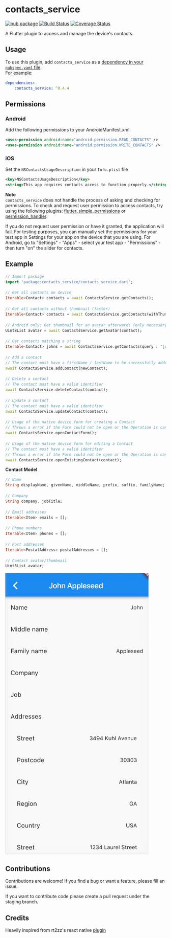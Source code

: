 
# contacts_service  
[![pub package](https://img.shields.io/pub/v/contacts_service.svg)](https://pub.dartlang.org/packages/contacts_service)
[![Build Status](https://travis-ci.com/lukasgit/flutter_contacts.svg?branch=master)](https://travis-ci.com/lukasgit/flutter_contacts)
[![Coverage Status](https://coveralls.io/repos/github/clovisnicolas/flutter_contacts/badge.svg?branch=master)](https://coveralls.io/github/clovisnicolas/flutter_contacts?branch=master)

A Flutter plugin to access and manage the device's contacts.  
  
## Usage  
  
To use this plugin, add `contacts_service` as a [dependency in your `pubspec.yaml` file](https://flutter.io/platform-plugins/).  
For example:  
```yaml  
dependencies:  
    contacts_service: ^0.4.4
```  
  
## Permissions  
### Android  
Add the following permissions to your AndroidManifest.xml:  
  
```xml  
<uses-permission android:name="android.permission.READ_CONTACTS" />  
<uses-permission android:name="android.permission.WRITE_CONTACTS" />  
```  
### iOS
Set the `NSContactsUsageDescription` in your `Info.plist` file  
  
```xml  
<key>NSContactsUsageDescription</key>  
<string>This app requires contacts access to function properly.</string>  
```  

**Note**  
`contacts_service` does not handle the process of asking and checking for permissions. To check and request user permission to access contacts, try using the following plugins: [flutter_simple_permissions](https://github.com/AppleEducate/flutter_simple_permissions)  or [permission_handler](https://pub.dartlang.org/packages/permission_handler).
  
If you do not request user permission or have it granted, the application will fail. For testing purposes, you can manually set the permissions for your test app in Settings for your app on the device that you are using. For Android, go to "Settings" - "Apps" - select your test app - "Permissions" - then turn "on" the slider for contacts.   
  
## Example  

```dart  
// Import package  
import 'package:contacts_service/contacts_service.dart';  
  
// Get all contacts on device
Iterable<Contact> contacts = await ContactsService.getContacts();  

// Get all contacts without thumbnail (faster)
Iterable<Contact> contacts = await ContactsService.getContacts(withThumbnails: false);

// Android only: Get thumbnail for an avatar afterwards (only necessary if `withThumbnails: false` is used)
Uint8List avatar = await ContactsService.getAvatar(contact);
  
// Get contacts matching a string
Iterable<Contact> johns = await ContactsService.getContacts(query : "john");

// Add a contact  
// The contact must have a firstName / lastName to be successfully added  
await ContactsService.addContact(newContact);  
  
// Delete a contact
// The contact must have a valid identifier
await ContactsService.deleteContact(contact);  

// Update a contact
// The contact must have a valid identifier
await ContactsService.updateContact(contact);

// Usage of the native device form for creating a Contact
// Throws a error if the Form could not be open or the Operation is canceled by the User
await ContactsService.openContactForm();

// Usage of the native device form for editing a Contact
// The contact must have a valid identifier
// Throws a error if the Form could not be open or the Operation is canceled by the User
await ContactsService.openExistingContact(contact);

```  

**Contact Model**
```dart
// Name
String displayName, givenName, middleName, prefix, suffix, familyName;

// Company
String company, jobTitle;

// Email addresses
Iterable<Item> emails = [];

// Phone numbers
Iterable<Item> phones = [];

// Post addresses
Iterable<PostalAddress> postalAddresses = [];

// Contact avatar/thumbnail
Uint8List avatar;

```
  
![Example](doc/example.gif "Example screenshot")  
  
## Contributions

Contributions are welcome! If you find a bug or want a feature, please fill an issue.

If you want to contribute code please create a pull request under the staging branch.

## Credits

Heavily inspired from rt2zz's react native [plugin](https://github.com/rt2zz/react-native-contacts)
